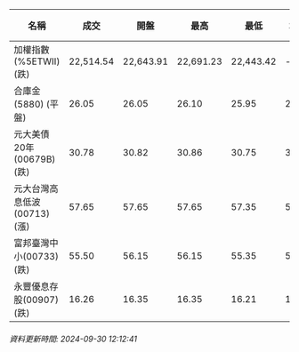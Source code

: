 | 名稱 | 成交 | 開盤 | 最高 | 最低 | 均價 | 成交金額(億) | 昨收 | 漲跌幅 | 漲跌 | 總量 | 昨量 | 振幅 |
| -------- | -------- | -------- | -------- |-------- | -------- | -------- |-------- |-------- |-------- | -------- | -------- |-------- |
|加權指數(%5ETWII) (跌)|22,514.54|22,643.91|22,691.23|22,443.42|-|2,518.75|22,822.79|1.35%|308.25|6,665,476|0|1.09%|
|合庫金(5880) (平盤)|26.05|26.05|26.10|25.95|26.00|0.706|26.05|0.00%|0.00|2,715|11,738|0.58%|
|元大美債20年(00679B) (跌)|30.78|30.82|30.86|30.75|30.80|28.30|30.79|0.03%|0.01|91,871|111,833|0.36%|
|元大台灣高息低波(00713) (漲)|57.65|57.65|57.65|57.35|57.51|4.08|57.60|0.09%|0.05|7,086|7,586|0.52%|
|富邦臺灣中小(00733) (跌)|55.50|56.15|56.15|55.35|55.70|0.408|55.95|0.80%|0.45|733|1,102|1.43%|
|永豐優息存股(00907) (跌)|16.26|16.35|16.35|16.21|16.27|0.378|16.35|0.55%|0.09|2,324|3,653|0.86%|
###### 資料更新時間: 2024-09-30 12:12:41